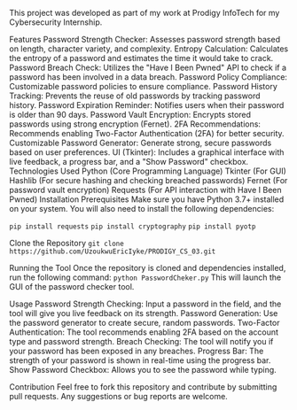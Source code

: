 This project was developed as part of my work at Prodigy InfoTech for my Cybersecurity Internship.

Features
Password Strength Checker: Assesses password strength based on length, character variety, and complexity.
Entropy Calculation: Calculates the entropy of a password and estimates the time it would take to crack.
Password Breach Check: Utilizes the "Have I Been Pwned" API to check if a password has been involved in a data breach.
Password Policy Compliance: Customizable password policies to ensure compliance.
Password History Tracking: Prevents the reuse of old passwords by tracking password history.
Password Expiration Reminder: Notifies users when their password is older than 90 days.
Password Vault Encryption: Encrypts stored passwords using strong encryption (Fernet).
2FA Recommendations: Recommends enabling Two-Factor Authentication (2FA) for better security.
Customizable Password Generator: Generate strong, secure passwords based on user preferences.
UI (Tkinter): Includes a graphical interface with live feedback, a progress bar, and a "Show Password" checkbox.
Technologies Used
Python (Core Programming Language)
Tkinter (For GUI)
Hashlib (For secure hashing and checking breached passwords)
Fernet (For password vault encryption)
Requests (For API interaction with Have I Been Pwned)
Installation
Prerequisites
Make sure you have Python 3.7+ installed on your system. You will also need to install the following dependencies:

`pip install requests`
`pip install cryptography`
`pip install pyotp`

Clone the Repository
`git clone https://github.com/UzoukwuEricIyke/PRODIGY_CS_03.git`

Running the Tool
Once the repository is cloned and dependencies installed, run the following command:
`python PasswordCheker.py`
This will launch the GUI of the password checker tool.

Usage
Password Strength Checking: Input a password in the field, and the tool will give you live feedback on its strength.
Password Generation: Use the password generator to create secure, random passwords.
Two-Factor Authentication: The tool recommends enabling 2FA based on the account type and password strength.
Breach Checking: The tool will notify you if your password has been exposed in any breaches.
Progress Bar: The strength of your password is shown in real-time using the progress bar.
Show Password Checkbox: Allows you to see the password while typing.

Contribution
Feel free to fork this repository and contribute by submitting pull requests. Any suggestions or bug reports are welcome.
